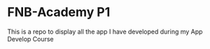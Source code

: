 # FNB-Academy P1
This is a repo to display all the app I have developed during my App Develop Course
